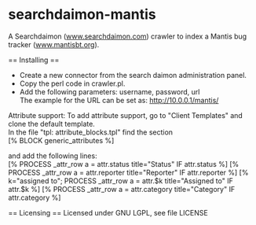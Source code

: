 searchdaimon-mantis
===================

A Searchdaimon (www.searchdaimon.com) crawler to index a Mantis bug tracker (www.mantisbt.org).

== Installing ==

* Create a new connector from the search daimon administration panel. 
* Copy the perl code in crawler.pl.
* Add the following parameters: username, password, url <br>
   The example for the URL can be set as: http://10.0.0.1/mantis/

Attribute support:
To add attribute support, go to "Client Templates" and clone the default template.<br>
In the file "tpl: attribute_blocks.tpl" find the section<br>
    [% BLOCK generic_attributes %]
      
and add the following lines:<br>
    [% PROCESS _attr_row a = attr.status title="Status" IF attr.status %]
    [% PROCESS _attr_row a = attr.reporter title="Reporter" IF attr.reporter %]
    [% k="assigned to"; PROCESS _attr_row a = attr.$k title="Assigned to" IF attr.$k %]
    [% PROCESS _attr_row a = attr.category title="Category" IF attr.category %]
    
== Licensing ==
Licensed under GNU LGPL, see file LICENSE
